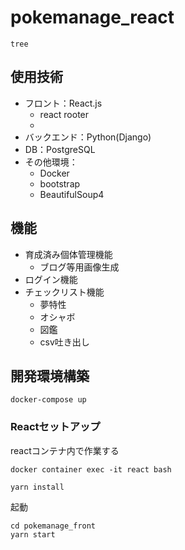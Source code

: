 # pokemanage_react

```
tree
```

## 使用技術
- フロント：React.js 
    - react rooter
    - 
- バックエンド：Python(Django) 
- DB：PostgreSQL
- その他環境： 
    - Docker
    - bootstrap
    - BeautifulSoup4

## 機能
- 育成済み個体管理機能
    - ブログ等用画像生成
- ログイン機能
- チェックリスト機能
    - 夢特性
    - オシャボ
    - 図鑑
    - csv吐き出し


## 開発環境構築
```
docker-compose up
```

### Reactセットアップ
reactコンテナ内で作業する
```
docker container exec -it react bash
```

```
yarn install
```

起動
```
cd pokemanage_front
yarn start
```